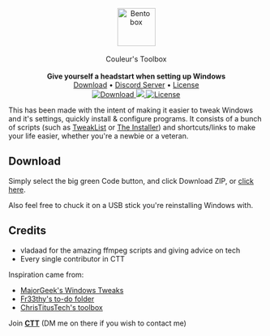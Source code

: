 <p align="center">
<img align=center src="https://emojipedia-us.s3.dualstack.us-west-1.amazonaws.com/thumbs/240/facebook/327/bento-box_1f371.png" alt="Bento box" width="75" />
</br>
</br>
Couleur's Toolbox
</br>
</br>
<strong>Give yourself a headstart when setting up Windows</strong>
</br>
  <a href="https://github.com/couleurm/couleurstoolbox/archive/refs/heads/main.zip">Download</a>
  •
  <a href="https://dsc.gg/ctt">Discord Server</a>
  •
  <a href="https://github.com/couleurm/couleurstoolbox/blob/main/LICENSE.md">License</a>
  </br>
      <a href="https://github.com/couleurm/couleurstoolbox/archive/refs/heads/main.zip">
      <img src="https://img.shields.io/badge/Download-%20ZIP-green" alt="Download" />
    <a href="https://discord.com/invite/aPVMJy78Pa">
        <img src="https://img.shields.io/discord/774315187183288411?color=7389D8&labelColor=6A7EC2&label=Discord&logo=discord&logoColor=white alt="Discord" />
    </a>
    <a href="https://github.com/couleurm/couleurstoolbox/blob/master/LICENSE.md">
        <img src="https://img.shields.io/github/license/couleurm/couleurstoolbox.svg" alt="License" />
    </a>

</p>

This has been made with the intent of making it easier to tweak Windows and it's settings, quickly install & configure programs. It consists of a bunch of scripts (such as [TweakList](https://github.com/couleur-tweak-tips/TweakList) or [The Installer](https://github.com/couleur-tweak-tips/the-installer)) and shortcuts/links to make your life easier, whether you're a newbie or a veteran.

## Download

Simply select the big green Code button, and click Download ZIP, or [click here](https://github.com/couleurm/couleurstoolbox/archive/refs/heads/main.zip).


Also feel free to chuck it on a USB stick you're reinstalling Windows with.


## Credits

- vladaad for the amazing ffmpeg scripts and giving advice on tech
- Every single contributor in CTT

Inspiration came from:

- [MajorGeek's Windows Tweaks](https://github.com/MajorGeek/MajorGeeks-Windows-Tweaks)
- [Fr33thy's to-do folder](https://drive.google.com/drive/folders/1ocl1dZpyeRjgNGpmEIA-Ay4BJ8Jex_l1)
- [ChrisTitusTech's toolbox](https://github.com/ChrisTitusTech/win10script)

Join [**CTT**](https://dsc.gg/ctt) (DM me on there if you wish to contact me)
